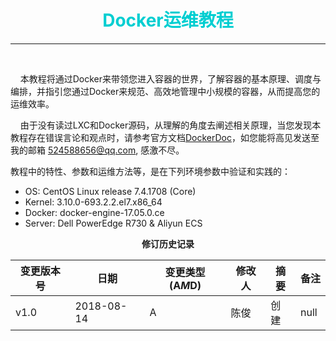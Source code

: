 # <font color="#00CED1"><center> Docker运维教程 </center></font>
***
<br>


&nbsp;&nbsp;&nbsp;&nbsp;本教程将通过Docker来带领您进入容器的世界，了解容器的基本原理、调度与编排，并指引您通过Docker来规范、高效地管理中小规模的容器，从而提高您的运维效率。


&nbsp;&nbsp;&nbsp;&nbsp;由于没有读过LXC和Docker源码，从理解的角度去阐述相关原理，当您发现本教程存在错误言论和观点时，请参考官方文档[DockerDoc]，如您能将高见发送至我的邮箱 524588656@qq.com, 感激不尽。


教程中的特性、参数和运维方法等，是在下列环境参数中验证和实践的：

  - OS: CentOS Linux release 7.4.1708 (Core) 
  - Kernel: 3.10.0-693.2.2.el7.x86_64 
  - Docker: docker-engine-17.05.0.ce
  - Server: Dell PowerEdge R730 & Aliyun ECS


[DockerDoc]: https://docs.docker.com/v17.03/




<center><b> 修订历史记录 </b></center>

|变更版本号|日期|变更类型(A*M*D)|修改人|摘要|备注|
|---|---|---|---|---|---|
|v1.0|2018-08-14|A|陈俊|创建| null |



